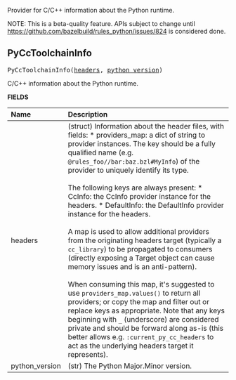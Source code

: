 <!-- Generated with Stardoc: http://skydoc.bazel.build -->

Provider for C/C++ information about the Python runtime.

NOTE: This is a beta-quality feature. APIs subject to change until
https://github.com/bazelbuild/rules_python/issues/824 is considered done.

<a id="PyCcToolchainInfo"></a>

## PyCcToolchainInfo

<pre>
PyCcToolchainInfo(<a href="#PyCcToolchainInfo-headers">headers</a>, <a href="#PyCcToolchainInfo-python_version">python_version</a>)
</pre>

C/C++ information about the Python runtime.

**FIELDS**


| Name  | Description |
| :------------- | :------------- |
| <a id="PyCcToolchainInfo-headers"></a>headers |  (struct) Information about the header files, with fields: * providers_map: a dict of string to provider instances. The key should be   a fully qualified name (e.g. `@rules_foo//bar:baz.bzl#MyInfo`) of the   provider to uniquely identify its type.<br><br>  The following keys are always present:     * CcInfo: the CcInfo provider instance for the headers.     * DefaultInfo: the DefaultInfo provider instance for the headers.<br><br>  A map is used to allow additional providers from the originating headers   target (typically a `cc_library`) to be propagated to consumers (directly   exposing a Target object can cause memory issues and is an anti-pattern).<br><br>  When consuming this map, it's suggested to use `providers_map.values()` to   return all providers; or copy the map and filter out or replace keys as   appropriate. Note that any keys beginning with `_` (underscore) are   considered private and should be forward along as-is (this better allows   e.g. `:current_py_cc_headers` to act as the underlying headers target it   represents).    |
| <a id="PyCcToolchainInfo-python_version"></a>python_version |  (str) The Python Major.Minor version.    |


